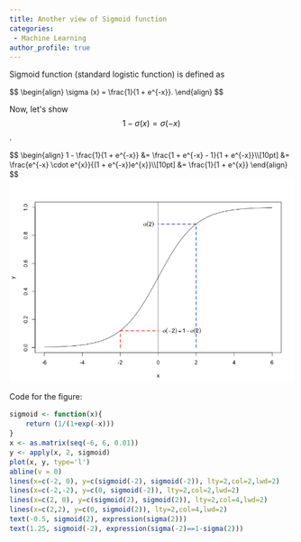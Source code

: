 ```yaml
---
title: Another view of Sigmoid function 
categories:
 - Machine Learning
author_profile: true
---
```


Sigmoid function (standard logistic function) is defined as

<span style="font-size:0.9em; line-height:0%">
$$
\begin{align}
\sigma (x) = \frac{1}{1 + e^{-x}}.
\end{align}
$$
</span>

Now, let's show $$ 1- \sigma (x) = \sigma(-x)$$.

<span style="font-size:0.9em; line-height:0%">
$$
\begin{align}
1 - \frac{1}{1 + e^{-x}} &= \frac{1 + e^{-x} - 1}{1 + e^{-x}}\\[10pt]
												 &= \frac{e^{-x} \cdot e^{x}}{(1 + e^{-x})e^{x}}\\[10pt]
												 &= \frac{1}{1 + e^{x}}
\end{align}
$$
</span>

<img src="/assets/images/posts/sigmoid_another_view.png" width="560">

Code for the figure:
```r
sigmoid <- function(x){
	return (1/(1+exp(-x)))
}
x <- as.matrix(seq(-6, 6, 0.01))
y <- apply(x, 2, sigmoid)
plot(x, y, type='l')
abline(v = 0)
lines(x=c(-2, 0), y=c(sigmoid(-2), sigmoid(-2)), lty=2,col=2,lwd=2)
lines(x=c(-2,-2), y=c(0, sigmoid(-2)), lty=2,col=2,lwd=2)
lines(x=c(2, 0), y=c(sigmoid(2), sigmoid(2)), lty=2,col=4,lwd=2)
lines(x=c(2,2), y=c(0, sigmoid(2)), lty=2,col=4,lwd=2)
text(-0.5, sigmoid(2), expression(sigma(2)))
text(1.25, sigmoid(-2), expression(sigma(-2)==1-sigma(2)))
```

